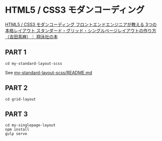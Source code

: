 # HTML5 / CSS3 モダンコーディング

[HTML5 / CSS3 モダンコーディング フロントエンドエンジニアが教える 3つの本格レイアウト スタンダード・グリッド・シングルページレイアウトの作り方（吉田真麻）｜ 翔泳社の本](http://www.shoeisha.co.jp/book/detail/9784798141572)

## PART 1

```
cd my-standard-layout-scss
```

See [my-standard-layout-scss/README.md](./my-standard-layout-scss)

## PART 2

```
cd grid-layout
```

## PART 3

```
cd my-singlepage-layout
npm install
gulp serve
```

